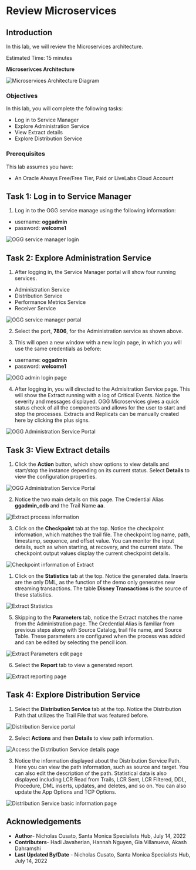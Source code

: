 # Review Microservices

## Introduction
In this lab, we will review the Microservices architecture.

Estimated Time: 15 minutes

**Microserivces Architecture**

![Microservices Architecture Diagram](images/ggmicroservicesarchitecture.png) 

### Objectives

In this lab, you will complete the following tasks:

- Log in to Service Manager
- Explore Administration Service
- View Extract details
- Explore Distribution Service
  
### Prerequisites

This lab assumes you have:
- An Oracle Always Free/Free Tier, Paid or LiveLabs Cloud Account

## Task 1: Log in to Service Manager

1. Log in to the OGG service manage using the following information:
- username: **oggadmin**
- password: **welcome1**

![OGG service manager login](images/ogg-login.png) 

## Task 2: Explore Administration Service

1. After logging in, the Service Manager portal will show four running services. 
- Administration Service
- Distribution Service
- Performance Metrics Service
- Receiver Service

![OGG service manager portal](images/ogg-servicemanager.png) 

2. Select the port, **7806**, for the Administration service as shown above.

3. This will open a new window with a new login page, in which you will use the same credentials as before:
- username: **oggadmin**
- password: **welcome1**

![OGG admin login page](images/ogg-administration-login.png) 

4. After logging in, you will directed to the Admisitration Service page. This will show the Extract running with a log of Critical Events. Notice the severity and messages displayed. OGG Microservices gives a quick status check of all the components and allows for the user to start and stop the processes. Extracts and Replicats can be manually created here by clicking the plus signs. 

![OGG Administration Service Portal](images/ogg-administration-portal.png) 

## Task 3: View Extract details

1. Click the **Action** button, which show options to view details and start/stop the instance depending on its current status. Select **Details** to view the configuration properties.
   
![OGG Administration Service Portal](images/extracts-details.png) 

2. Notice the two main details on this page. The Credential Alias **ggadmin_cdb** and the Trail Name **aa**. 

![Extract process information](images/extract-process.png) 

3. Click on the **Checkpoint** tab at the top. Notice the checkpoint information, which matches the trail file. The checkpoint log name, path, timestamp, sequence, and offset value. You can monitor the input details, such as when starting, at recovery, and the current state. The checkpoint output values display the current checkpoint details.

![Checkpoint information of Extract](images/extract-checkpoint.png) 

1. Click on the **Statistics** tab at the top. Notice the generated data. Inserts are the only DML, as the function of the demo only generates new streaming transactions. The table **Disney Transactions** is the source of these statistics.

![Extract Statistics](images/extract-stats.png) 

5. Skipping to the **Parameters** tab, notice the Extract matches the name from the Administration page. The Credential Alias is familiar from previous steps along with Source Catalog, trail file name, and Source Table. These parameters are configured when the process was added and can be edited by selecting the pencil icon.
   
![Extract Parameters edit page](images/extract-parameters.png)    

6. Select the **Report** tab to view a generated report.

![Extract reporting page](images/extract-report.png) 

## Task 4: Explore Distribution Service

1. Select the **Distribution Service** tab at the top. Notice the Distribution Path that utilizes the Trail File that was featured before.

![Distribution Service portal](images/distribution-service.png) 

2. Select **Actions** and then **Details** to view path information.

![Access the Distribution Service details page](images/distribution-service-details.png) 

3. Notice the information displayed about the Distribution Service Path. Here you can view the path information, such as source and target. You can also edit the description of the path. Statistical data is also displayed including LCR Read from Trails, LCR Sent, LCR Filtered, DDL, Procedure, DML inserts, updates, and deletes, and so on. You can also update the App Options and TCP Options.
   
![Distribution Service basic information page](images/distribution-service-basic-info.png) 

## Acknowledgements

- **Author**- Nicholas Cusato, Santa Monica Specialists Hub, July 14, 2022
- **Contributers**- Hadi Javaherian, Hannah Nguyen, Gia Villanueva, Akash Dahramshi
- **Last Updated By/Date** - Nicholas Cusato, Santa Monica Specialists Hub, July 14, 2022